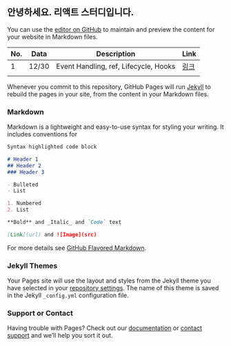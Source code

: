 ## 안녕하세요. 리액트 스터디입니다.

You can use the [editor on GitHub](https://github.com/2020winter-react/study/edit/master/README.md) to maintain and preview the content for your website in Markdown files.

|No. |Data|Description| Link|
|---|---|---|---|
|1|12/30|Event Handling, ref, Lifecycle, Hooks|[링크](2020winter-react.github.io/study/1230)|
|||||



Whenever you commit to this repository, GitHub Pages will run [Jekyll](https://jekyllrb.com/) to rebuild the pages in your site, from the content in your Markdown files.

### Markdown

Markdown is a lightweight and easy-to-use syntax for styling your writing. It includes conventions for

```markdown
Syntax highlighted code block

# Header 1
## Header 2
### Header 3

- Bulleted
- List

1. Numbered
2. List

**Bold** and _Italic_ and `Code` text

[Link](url) and ![Image](src)
```

For more details see [GitHub Flavored Markdown](https://guides.github.com/features/mastering-markdown/).

### Jekyll Themes

Your Pages site will use the layout and styles from the Jekyll theme you have selected in your [repository settings](https://github.com/2020winter-react/study/settings). The name of this theme is saved in the Jekyll `_config.yml` configuration file.

### Support or Contact

Having trouble with Pages? Check out our [documentation](https://help.github.com/categories/github-pages-basics/) or [contact support](https://github.com/contact) and we’ll help you sort it out.
